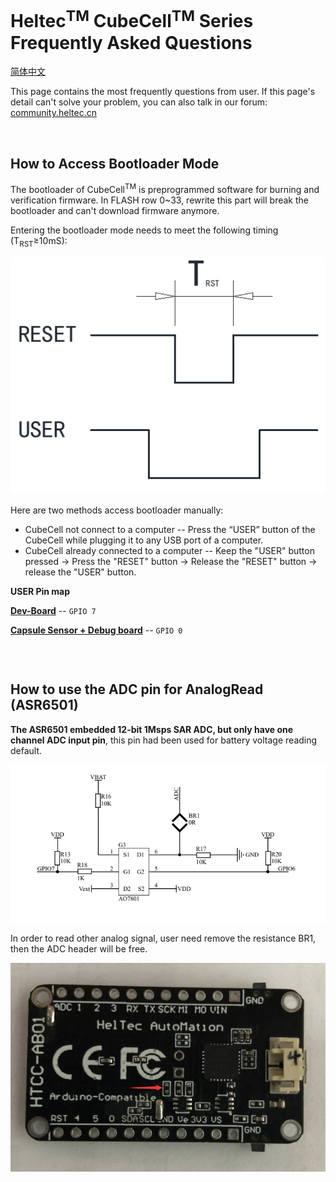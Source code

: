 # Heltec<sup>TM</sup> CubeCell<sup>TM</sup> Series Frequently Asked Questions
[简体中文](https://heltec-automation.readthedocs.io/zh_CN/latest/cubecell/frequently_asked_questions.html)

This page contains the most frequently questions from user. If this page's detail can't solve your problem, you can also talk in our forum: [community.heltec.cn](http://community.heltec.cn/)

&nbsp;

## How to Access Bootloader Mode

The bootloader of CubeCell<sup>TM</sup> is preprogrammed software for burning and verification firmware. In FLASH row 0~33, rewrite this part will break the bootloader and can't download firmware anymore.

Entering the bootloader mode needs to meet the following timing (T<sub>RST</sub>≥10mS):

![](img/frequently_asked_questions/01.png)

Here are two methods access bootloader manually:

- CubeCell not connect to a computer -- Press the “USER” button of the CubeCell while plugging it to any USB port of a computer.
- CubeCell already connected to a computer -- Keep the "USER" button pressed → Press the "RESET" button → Release the "RESET" button → release the "USER" button.

**USER Pin map**

**[Dev-Board](https://heltec.org/project/htcc-ab01/)** -- `GPIO 7`

**[Capsule Sensor + Debug board](https://heltec.org/project/htcc-ac01/)** -- `GPIO 0`

``` Tip:: If keep USER pin keep LOW all the time (software set LOW or pull down to GND), may cause auto-boot system not working, users can access bootloader mode manually.

```

&nbsp;

## How to use the ADC pin for AnalogRead (ASR6501)

**The ASR6501 embedded 12-bit 1Msps SAR ADC, but only have one channel ADC input pin**, this pin had been used for battery voltage reading default.

![](img/frequently_asked_questions/02.png)

In order to read other analog signal, user need remove the resistance BR1, then the ADC header will be free. 

![](img/frequently_asked_questions/03.png)

``` Tip:: the ADC of CubeCell uses internal 1.2V reference voltage

```

``` Note:: ADC input voltage can NOT higher than VDD.

```

